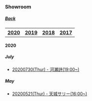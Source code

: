 ﻿### Showroom
##### [Back](../../../readme.md)

 <table style="width:100%">
  <tr>
    <th><a href="https://227photo.nets.hk/Markdown/Backup/Showroom/Showroom_List.html#2020-1">2020</a></th>
    <th><a href="https://227photo.nets.hk/Markdown/Backup/Showroom/Showroom_List.html#2019-1">2019</a></th>
    <th><a href="https://227photo.nets.hk/Markdown/Backup/Showroom/Showroom_List.html#2018-1">2018</a></th>
    <th><a href="https://227photo.nets.hk/Markdown/Backup/Showroom/Showroom_List.html#2017-1">2017</a></th>
  </tr>
</table> 

#### 2020
##### July
- [20200730(Thur) - 河瀬詩(19:00~)](July2020/20200730_Uta.md)  

##### May
- [20200521(Thur) - 天城サリー(16:00~)](May2020/20200521_Sally.md)
